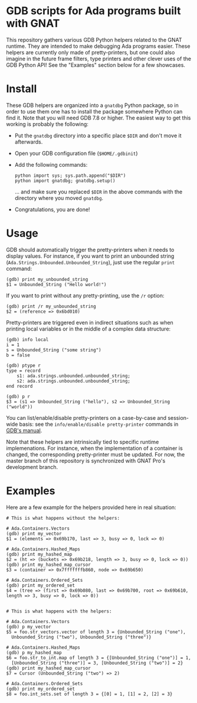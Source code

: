 GDB scripts for Ada programs built with GNAT
============================================

This repository gathers various GDB Python helpers related to the GNAT runtime.
They are intended to make debugging Ada programs easier. These helpers are
currently only made of pretty-printers, but one could also imagine in the
future frame filters, type printers and other clever uses of the GDB Python
API! See the "Examples" section below for a few showcases.


Install
=======

These GDB helpers are organized into a `gnatdbg` Python package, so in
order to use them one has to install the package somewhere Python can find it.
Note that you will need GDB 7.8 or higher. The easiest way to get this working
is probably the following:

  - Put the `gnatdbg` directory into a specific place `$DIR` and don't move it
    afterwards.
  - Open your GDB configuration file (`$HOME/.gdbinit`)
  - Add the following commands:

        python import sys; sys.path.append("$DIR")
        python import gnatdbg; gnatdbg.setup()

    ... and make sure you replaced `$DIR` in the above commands with the
    directory where you moved `gnatdbg`.

  - Congratulations, you are done!


Usage
=====

GDB should automatically trigger the pretty-printers when it needs to display
values. For instance, if you want to print an unbounded string
(`Ada.Strings.Unbounded.Unbounded_String`), just use the regular `print`
command:

    (gdb) print my_unbounded_string
    $1 = Unbounded_String ("Hello world!")

If you want to print without any pretty-printing, use the `/r` option:

    (gdb) print /r my_unbounded_string
    $2 = (reference => 0x6bd010)

Pretty-printers are triggered even in indirect situations such as when printing
local variables or in the middle of a complex data structure:

    (gdb) info local
    i = 1
    s = Unbounded_String ("some string")
    b = false

    (gdb) ptype r
    type = record
        s1: ada.strings.unbounded.unbounded_string;
        s2: ada.strings.unbounded.unbounded_string;
    end record

    (gdb) p r
    $3 = (s1 => Unbounded_String ("hello"), s2 => Unbounded_String ("world"))

You can list/enable/disable pretty-printers on a case-by-case and session-wide
basis: see the `info/enable/disable pretty-printer` commands in [GDB's
manual](https://sourceware.org/gdb/onlinedocs/gdb/Pretty_002dPrinter-Commands.html).

Note that these helpers are intrinsically tied to specific runtime
implemenations. For instance, when the implementation of a container is
changed, the corresponding pretty-printer must be updated. For now, the master
branch of this repository is synchronized with GNAT Pro's development branch.


Examples
========

Here are a few example for the helpers provided here in real situation:

    # This is what happens without the helpers:

    # Ada.Containers.Vectors
    (gdb) print my_vector
    $1 = (elements => 0x69b170, last => 3, busy => 0, lock => 0)

    # Ada.Containers.Hashed_Maps
    (gdb) print my_hashed_map
    $2 = (ht => (buckets => 0x69b218, length => 3, busy => 0, lock => 0))
    (gdb) print my_hashed_map_cursor
    $3 = (container => 0x7fffffffb860, node => 0x69b650)

    # Ada.Containers.Ordered_Sets
    (gdb) print my_ordered_set
    $4 = (tree => (first => 0x69b080, last => 0x69b700, root => 0x69b610,
    length => 3, busy => 0, lock => 0))


    # This is what happens with the helpers:

    # Ada.Containers.Vectors
    (gdb) p my_vector
    $5 = foo.str_vectors.vector of length 3 = {Unbounded_String ("one"), 
      Unbounded_String ("two"), Unbounded_String ("three")}

    # Ada.Containers.Hashed_Maps
    (gdb) p my_hashed_map
    $6 = foo.str_to_int.map of length 3 = {[Unbounded_String ("one")] = 1, 
      [Unbounded_String ("three")] = 3, [Unbounded_String ("two")] = 2}
    (gdb) print my_hashed_map_cursor
    $7 = Cursor (Unbounded_String ("two") => 2)

    # Ada.Containers.Ordered_Sets
    (gdb) print my_ordered_set
    $8 = foo.int_sets.set of length 3 = {[0] = 1, [1] = 2, [2] = 3}
